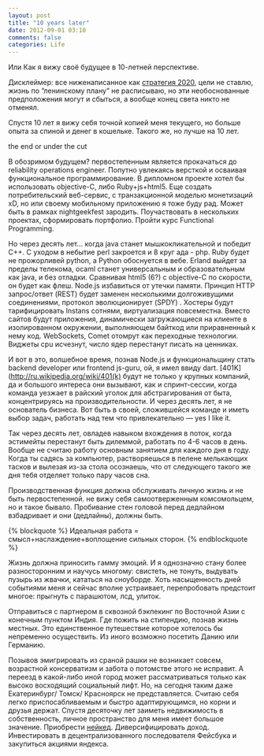 ```yaml
---
layout: post
title: "10 years later"
date: 2012-09-01 03:10
comments: false
categories: Life
---
```

Или Как я вижy своё будущее в 10-летней перспективе.

Дисклеймер: все ниженаписанное как [стратегия 2020](http://2020strategy.ru/data/2012/03/13/1214585985/itog.pdf), цели не ставлю, жизнь по “ленинскому плану” не расписываю, но эти необоснованные предположения могут и сбыться, а вообще конец света никто не отменял.

Спустя 10 лет я вижу себя точной копией меня текущего, но больше опыта за спиной и денег в кошельке. Такого же, но лучше на 10 лет.

the end or under the cut
<!-- more -->

В обозримом будущем? первостепенным является прокачаться до reliability operations engineer. Попутно увлекаясь версткой и осваивая функциональное программирование. 
В дипломном проекте хотел бы использовать objective-C, либо Ruby+js+html5. 
Еще создать потребительский веб-сервис, с транзакционной моделью монетизаций xD, но или своему мобильному приложению я тоже буду рад. Может быть в рамках nightgeekfest зародить. Поучаствовать в нескольких проектах, сформировать портфолио. Пройти курс Functional Programming.

Но через десять лет... когда java станет мышкокликательной и победит C++. С уходом в небытие perl закроется и 8 круг ада - php. Ruby будет не прожорливей python, а Python обоснуется в вебе. Erland выйдет за пределы телекома,  ocaml станет универсальным и образовательным как java, и без отладки. Сравнивая html5 (6?) с objective-C по скорости, он будет как флеш. Node.js  избавиться от утечки памяти.
Принцип HTTP запрос/ответ (REST) будет заменен несколькими долгоживущими соединениями, протокол эволюционирует (SPDY) . Хостеры будут тарифицировать Instans сотнями, виртуализация повсеместна. Вместо сайтов будут приложения, динамически загружающиеся на клиенте в изолированном окружении, выполняющем байткод или приравненный к нему код. WebSockets, Comet отомрут как переходные технологии. Виджеты cpu исчезнут, число ядер перестанут писать на ценниках. 

И вот в это, волшебное время, познав Node.js и функциональщину стать backend developer или frontend js-guru, ой, я имел ввиду dart. [401K](http://ru.wikipedia.org/wiki/401(k) будут не только у крупных компаний, да и большого интереса они вызывают, как и спринт-сессии, когда команда уезжает в райский уголок для абстрагирования от быта, концентрируясь на производительности. И через десять лет, я не основатель бизнеса. Вот быть в своей, сложившейся команде и иметь выбор задач, работать над тем что привлекательно — yes I like it.

Так через десять лет, овладев навыком вхождения в поток, когда эстимейты перестанут быть дилеммой, работать по 4-6 часов в день. Вообще не считаю работу основным занятием для каждого дня в году. Когда ты садясь за компьютер, растворяешься в пелене мелькающих тасков и вылезая из-за стола осознаешь, что от следующего такого же дня тебя отделяет только пару часов сна. 

Производственная функция должна обслуживать личную жизнь и не быть первостепенной. не вижу себя самоотверженным комсомольцем, но и такое бывало. Пробивание стен головой перед дедлайном взбадривает и они (дедлайны), должны быть.

{% blockquote %}
Идеальная работа = смысл+наслаждение+воплощение   сильных сторон.
{% endblockquote %}

Жизнь должна приносить гамму эмоций. И я однозначно стану более разносторонним и научусь многому: свистеть, не тонуть, выдувать пузырь из жвачки, кататься на сноуборде. Хоть насыщенность дней событиями меня и сейчас вполне устраивает, перепробовать предстоит многое: прыгнуть с парашютом, лсд, улиток.

Отправиться с партнером в сквозной бэкпекинг по Восточной Азии с конечным пунктом Индия. Где пожить на стипендию, познав жизнь местных. Это единственное путешествие которое хотелось бы непременно осуществить. Из иного возможно посетить Данию или Германию. 

Позывов эмигрировать из сраной рашки не возникает совсем, возрастной консерватизм и забота о потомстве этого не исправит. А переезд в какой-либо иной город может рассматриваться только как высоко восходящий социальный лифт. Но, на сегодня таким даже Екатеринбург/ Томск/ Красноярск не представляется. Считаю себя легко приспосабливаемым и быстро адаптирующимся, но корни и друзья держат.  Спустя десяточку лет заиметь недвижимость в собственность, личное пространство для меня имеет большое значение. Приобрести [нейкед](http://www.intramoto.ru/files/industry/bikes/kawasaki_Z750_.jpg). Диверсифицировать доход. Инвестировать в децентрализованного последователя Фейсбука и закупиться акциями яндекса.